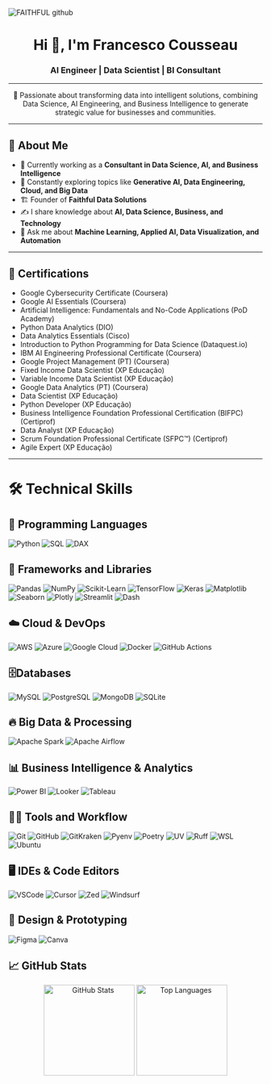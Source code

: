 ![FAITHFUL github](https://github.com/admfrancescousseau/admfrancescousseau/assets/112359213/fe24de94-689d-4fcd-9232-997df9343376)

<h1 align="center">Hi 👋, I'm Francesco Cousseau</h1>
<h3 align="center">AI Engineer | Data Scientist | BI Consultant </h3>

---

<p align="center">
 🚀 Passionate about transforming data into intelligent solutions, combining Data Science, AI Engineering, and Business Intelligence to generate strategic value for businesses and communities.
</p>

---

## 🌟 About Me

- 🔭 Currently working as a **Consultant in Data Science, AI, and Business Intelligence**
- 🌱 Constantly exploring topics like **Generative AI, Data Engineering, Cloud, and Big Data**
- 🏗️ Founder of **Faithful Data Solutions**
- ✍️ I share knowledge about **AI, Data Science, Business, and Technology**
- 💬 Ask me about **Machine Learning, Applied AI, Data Visualization, and Automation**

---

## 📜 Certifications

- Google Cybersecurity Certificate (Coursera)
- Google AI Essentials (Coursera)
- Artificial Intelligence: Fundamentals and No-Code Applications (PoD Academy)
- Python Data Analytics (DIO)
- Data Analytics Essentials (Cisco)
- Introduction to Python Programming for Data Science (Dataquest.io)
- IBM AI Engineering Professional Certificate (Coursera)
- Google Project Management (PT) (Coursera)
- Fixed Income Data Scientist (XP Educação)
- Variable Income Data Scientist (XP Educação)
- Google Data Analytics (PT) (Coursera)
- Data Scientist (XP Educação)
- Python Developer (XP Educação)
- Business Intelligence Foundation Professional Certification (BIFPC) (Certiprof)
- Data Analyst (XP Educação)
- Scrum Foundation Professional Certificate (SFPC™) (Certiprof)
- Agile Expert (XP Educação)

---

# 🛠️ Technical Skills


## 🚀 Programming Languages
![Python](https://img.shields.io/badge/Python-3776AB?style=for-the-badge&logo=python&logoColor=white)
![SQL](https://img.shields.io/badge/SQL-FF4C29?style=for-the-badge&logo=database&logoColor=white)
![DAX](https://img.shields.io/badge/DAX-7209B7?style=for-the-badge&logo=powerbi&logoColor=white)

## 🔧 Frameworks and Libraries

![Pandas](https://img.shields.io/badge/Pandas-150458?style=for-the-badge&logo=pandas&logoColor=white)
![NumPy](https://img.shields.io/badge/Numpy-013243?style=for-the-badge&logo=numpy&logoColor=white)
![Scikit-Learn](https://img.shields.io/badge/Scikit--Learn-FF6F00?style=for-the-badge&logo=scikit-learn&logoColor=white)
![TensorFlow](https://img.shields.io/badge/TensorFlow-FF6F00?style=for-the-badge&logo=tensorflow&logoColor=white)
![Keras](https://img.shields.io/badge/Keras-D00000?style=for-the-badge&logo=keras&logoColor=white)
![Matplotlib](https://img.shields.io/badge/Matplotlib-3776AB?style=for-the-badge&logo=python&logoColor=white)
![Seaborn](https://img.shields.io/badge/Seaborn-3776AB?style=for-the-badge&logo=python&logoColor=white)
![Plotly](https://img.shields.io/badge/Plotly-3F4F75?style=for-the-badge&logo=plotly&logoColor=white)
![Streamlit](https://img.shields.io/badge/Streamlit-FF4B4B?style=for-the-badge&logo=streamlit&logoColor=white)
![Dash](https://img.shields.io/badge/Dash-003A70?style=for-the-badge&logo=plotly&logoColor=white)


## ☁️ Cloud & DevOps
![AWS](https://img.shields.io/badge/AWS-232F3E?style=for-the-badge&logo=amazonaws&logoColor=white)
![Azure](https://img.shields.io/badge/Azure-0078D4?style=for-the-badge&logo=microsoftazure&logoColor=white)
![Google Cloud](https://img.shields.io/badge/GCP-4285F4?style=for-the-badge&logo=googlecloud&logoColor=white)
![Docker](https://img.shields.io/badge/Docker-2496ED?style=for-the-badge&logo=docker&logoColor=white)
![GitHub Actions](https://img.shields.io/badge/GitHub%20Actions-000000?style=for-the-badge&logo=githubactions&logoColor=white)

## 🗄️Databases
![MySQL](https://img.shields.io/badge/MySQL-4479A1?style=for-the-badge&logo=mysql&logoColor=white)
![PostgreSQL](https://img.shields.io/badge/PostgreSQL-4169E1?style=for-the-badge&logo=postgresql&logoColor=white)
![MongoDB](https://img.shields.io/badge/MongoDB-00ED64?style=for-the-badge&logo=mongodb&logoColor=white)
![SQLite](https://img.shields.io/badge/SQLite-003B57?style=for-the-badge&logo=sqlite&logoColor=white)

## 🔥 Big Data & Processing
![Apache Spark](https://img.shields.io/badge/Apache%20Spark-E25A1C?style=for-the-badge&logo=apachespark&logoColor=white)
![Apache Airflow](https://img.shields.io/badge/Apache%20Airflow-017CEE?style=for-the-badge&logo=apacheairflow&logoColor=white)

## 📊 Business Intelligence & Analytics
![Power BI](https://img.shields.io/badge/Power%20BI-F2C811?style=for-the-badge&logo=powerbi&logoColor=black)
![Looker](https://img.shields.io/badge/Looker-5C7CFA?style=for-the-badge&logo=looker&logoColor=white)
![Tableau](https://img.shields.io/badge/Tableau-E87722?style=for-the-badge&logo=tableau&logoColor=white)

## 👨‍💻 Tools and Workflow
![Git](https://img.shields.io/badge/Git-F05032?style=for-the-badge&logo=git&logoColor=white)
![GitHub](https://img.shields.io/badge/GitHub-181717?style=for-the-badge&logo=github&logoColor=white)
![GitKraken](https://img.shields.io/badge/GitKraken-179287?style=for-the-badge&logo=gitkraken&logoColor=white)
![Pyenv](https://img.shields.io/badge/Pyenv-4B0082?style=for-the-badge&logo=python&logoColor=white)
![Poetry](https://img.shields.io/badge/Poetry-9C6644?style=for-the-badge&logo=python&logoColor=white)
![UV](https://img.shields.io/badge/UV-20A4F3?style=for-the-badge&logo=python&logoColor=white)
![Ruff](https://img.shields.io/badge/Ruff-495057?style=for-the-badge&logo=python&logoColor=white)
![WSL](https://img.shields.io/badge/WSL-0078D4?style=for-the-badge&logo=windows&logoColor=white)
![Ubuntu](https://img.shields.io/badge/Ubuntu-E95420?style=for-the-badge&logo=ubuntu&logoColor=white)

## 🖥️ IDEs & Code Editors
![VSCode](https://img.shields.io/badge/VSCode-007ACC?style=for-the-badge&logo=visualstudiocode&logoColor=white)
![Cursor](https://img.shields.io/badge/Cursor-4B8BBE?style=for-the-badge&logo=cursor&logoColor=white)
![Zed](https://img.shields.io/badge/Zed-FF4500?style=for-the-badge&logo=zed&logoColor=white)
![Windsurf](https://img.shields.io/badge/Windsurf-00ADEF?style=for-the-badge&logo=windy&logoColor=white)

## 🎨 Design & Prototyping
![Figma](https://img.shields.io/badge/Figma-F24E1E?style=for-the-badge&logo=figma&logoColor=white)
![Canva](https://img.shields.io/badge/Canva-00C4CC?style=for-the-badge&logo=canva&logoColor=white)

## 📈 GitHub Stats

<p align="center">
  <img height="180em" src="https://github-readme-stats.vercel.app/api?username=francescousseau&show_icons=true&theme=blueberry&hide_border=false&border_radius=10" alt="GitHub Stats"/>
  <img height="180em" src="https://github-readme-stats.vercel.app/api/top-langs/?username=francescousseau&layout=compact&theme=blueberry&hide_border=false&border_radius=10" alt="Top Languages"/>
</p>




